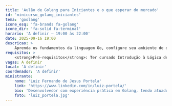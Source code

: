 ```yaml
---
title: 'Aulão de Golang para Iniciantes e o que esperar do mercado'
id: 'minicurso_golang_iniciantes'
tema: 'goolang'
icone_esq: 'fa-brands fa-golang'
icone_dir: 'fa-solid fa-terminal'
horario: 'A definir – 19:00 às 22:00'
date: 2025-09-16 19:00
descricao: >
    Aprenda os fundamentos da linguagem Go, configure seu ambiente de desenvolvimento e desenvolva programas básicos. O minicurso também discute as perspectivas do mercado de trabalho para desenvolvedores Golang.
requisitos: >
    <strong>Pré-requisitos</strong>: Ter cursado Introdução à Lógica de Programação ou disciplina similar. É recomendado (mas não obrigatório) ter a linguagem já instalada no computador.
vagas: A definir
local: 'A definir'
coordenador: 'A definir'
ministrante:
    nome: 'Luiz Fernando de Jesus Portela'
    link: 'https://www.linkedin.com/in/luiz-portela/'
    bio: 'Desenvolvedor com experiência prática em Golang, tendo atuado por 7 meses em uma startup utilizando a linguagem, além de aplicá-la em seus estudos atuais.'
    foto: 'luiz_portela.jpg'
---
```

